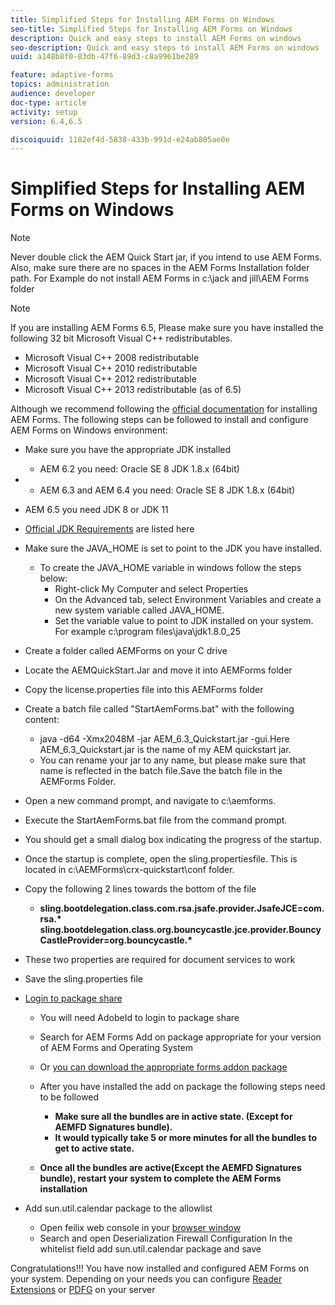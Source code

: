 ```yaml
---
title: Simplified Steps for Installing AEM Forms on Windows
seo-title: Simplified Steps for Installing AEM Forms on Windows
description: Quick and easy steps to install AEM Forms on windows
seo-description: Quick and easy steps to install AEM Forms on windows
uuid: a148b8f0-83db-47f6-89d3-c8a9961be289

feature: adaptive-forms
topics: administration
audience: developer
doc-type: article
activity: setup
version: 6.4,6.5

discoiquuid: 1182ef4d-5838-433b-991d-e24ab805ae0e
---
```

# Simplified Steps for Installing AEM Forms on Windows

>[!NOTE]
>Never double click the AEM Quick Start jar, if you intend to use AEM Forms.
>Also, make sure there are no spaces in the AEM Forms Installation folder path.
>For Example do not install AEM Forms in c:\jack and jill\AEM Forms folder

>[!NOTE]
If you are installing AEM Forms 6.5, Please make sure you have installed the following 32 bit Microsoft Visual C++ redistributables.

* Microsoft Visual C++ 2008 redistributable
* Microsoft Visual C++ 2010 redistributable
* Microsoft Visual C++ 2012 redistributable
* Microsoft Visual C++ 2013 redistributable (as of 6.5)

Although we recommend following the [official documentation](https://helpx.adobe.com/experience-manager/6-3/forms/using/installing-configuring-aem-forms-osgi.html) for installing AEM Forms. The following steps can be followed to install and configure AEM Forms on Windows environment:

* Make sure you have the appropriate JDK installed
   * AEM 6.2 you need: Oracle SE 8 JDK 1.8.x (64bit)
*    * AEM 6.3 and AEM 6.4 you need: Oracle SE 8 JDK 1.8.x (64bit)
   * AEM 6.5 you need JDK 8 or JDK 11
   * [Official JDK Requirements](https://helpx.adobe.com/experience-manager/6-3/sites/deploying/using/technical-requirements.html) are listed here
*  Make sure the JAVA_HOME is set to point to the JDK you have installed.
    *  To create the JAVA_HOME variable in windows follow the steps below:
       * Right-click My Computer and select Properties
        * On the Advanced tab, select Environment Variables and create a new system variable called JAVA_HOME.
        * Set the variable value to point to JDK installed on your system. For example c:\program files\java\jdk1.8.0_25

* Create a folder called AEMForms on your C drive
* Locate the AEMQuickStart.Jar and move it into AEMForms folder
* Copy the license.properties file into this AEMForms folder
* Create a batch file called "StartAemForms.bat" with the following content:
    * java -d64 -Xmx2048M -jar AEM_6.3_Quickstart.jar -gui.Here AEM_6.3_Quickstart.jar is the name of my AEM quickstart jar.
    * You can rename your jar to any name, but please make sure that name is reflected in the batch file.Save the batch file in the AEMForms Folder.

* Open a new command prompt, and navigate to c:\aemforms.

* Execute the StartAemForms.bat file from the command prompt.

* You should get a small dialog box indicating the progress of the startup.

* Once the startup is complete, open the sling.propertiesfile. This is located in c:\AEMForms\crx-quickstart\conf folder.

* Copy the following 2 lines towards the bottom of the file
    * **sling.bootdelegation.class.com.rsa.jsafe.provider.JsafeJCE=com.rsa.&#42;** **sling.bootdelegation.class.org.bouncycastle.jce.provider.BouncyCastleProvider=org.bouncycastle.&#42;**
* These two properties are required for document services to work
* Save the sling.properties file

* [Login to package share](http://localhost:4502/crx/packageshare/login.html)

    * You will need AdobeId to login to package share
    * Search for AEM Forms Add on package appropriate for your version of AEM Forms and Operating System
    * Or [you can download the appropriate forms addon package](https://helpx.adobe.com/aem-forms/kb/aem-forms-releases.html)
    * After you have installed the add on package the following steps need to be followed

        * **Make sure all the bundles are in active state. (Except for AEMFD Signatures bundle).**
        * **It would typically take 5 or more minutes for all the bundles to get to active state.**

    * **Once all the bundles are active(Except the AEMFD Signatures bundle), restart your system to complete the AEM Forms installation**

* Add sun.util.calendar package to the allowlist

    * Open feilix web console in your [browser window](http://localhost:4502/system/console/configMgr)
    * Search and open Deserialization Firewall Configuration
        In the whitelist field add sun.util.calendar package and save

Congratulations!!! You have now installed and configured AEM Forms on your system.
Depending on your needs you can configure  [Reader Extensions](https://helpx.adobe.com/experience-manager/6-3/forms/using/configuring-document-services.html) or [ PDFG](https://helpx.adobe.com/experience-manager/6-3/forms/using/install-configure-pdf-generator.html) on your server
